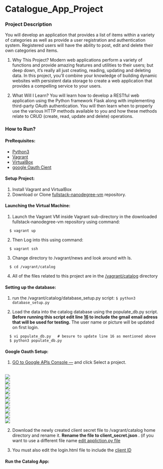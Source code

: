 # Catalogue_App_Project 


### Project Description

You will develop an application that provides a list of items within a variety of categories as well as
provide a user registration and authentication system. Registered users will have the ability to post, 
edit and delete their own categories and items.

1. Why This Project?
    Modern web applications perform a variety of functions and provide amazing features and utilities to their
    users; but deep down,   it’s really all just creating, reading, updating and deleting data. In this project, 
    you’ll combine your knowledge of building dynamic websites with persistent data storage to create a web 
    application that provides a compelling service to your users.

2. What Will I Learn?
   You will learn how to develop a RESTful web application using the Python framework Flask along with implementing
   third-party OAuth authentication. You will then learn when to properly use the various HTTP methods available
   to you and how these methods relate to CRUD (create, read, update and delete) operations.


### How to Run?

#### PreRequisites:
  * [Python3](https://www.python.org/)
  * [Vagrant](https://www.vagrantup.com/)
  * [VirtualBox](https://www.virtualbox.org/)
  * [google Oauth Cient](https://console.developers.google.com/)
  
#### Setup Project:
  1. Install Vagrant and VirtualBox
  2. Download or Clone [fullstack-nanodegree-vm](https://github.com/mdjolieca/fullstack-nanodegree-vm) repository.
  
#### Launching the Virtual Machine:
  1. Launch the Vagrant VM inside Vagrant sub-directory in the downloaded fullstack-nanodegree-vm repository using command:
  
  ```
    $ vagrant up
  ```
  2. Then Log into this using command:
  
  ```
    $ vagrant ssh
  ```
  3. Change directory to /vagrant/news and look around with ls.
  ```
    $ cd /vagrant/catalog
  ```
  4. All of the files related to this project are in the [/vagrant/catalog](https://github.com/mdjolieca/fullstack-nanodegree-vm/tree/master/vagrant/catalog) directory
  
  
#### Setting up the database:

   1. run the /vagrant/catalog/database_setup.py  script:
    ```
    $ python3 database_setup.py
    ```
  
   2. Load the data into the catalog database using the populate_db.py script. **Before running this 
   script edit line [16](https://github.com/mdjolieca/fullstack-nanodegree-vm/blob/master/vagrant/catalog/populate_db.py#L16)
   to include the gmail email adress that will be used for testing.** The user name or picture will be 
   updated on first login. 
  
  ``` 
    $ vi populate_db.py   # besure to update line 16 as mentioned above
    $ python3 populate_db.py
  ```
  
#### Google Oauth Setup:
  1. [GO to Google APIs Console —](https://console.developers.google.com/) and click Select a project.  
   </br>
   <img center="left" src="screencap/Capture.PNG">
   </br> 
   <img center="left" src="screencap/Capture1.PNG">
   </br>
   <img center="left" src="screencap/Capture2.PNG">
   </br>
   <img center="left" src="screencap/Capture3.PNG">
   </br>
   <img center="left" src="screencap/Capture4.PNG">
   </br>
   <img center="left" src="screencap/Capture5.PNG">
   </br>
   <img center="left" src="screencap/Capture6.PNG">
   </br>
   <img center="left" src="screencap/Capture7.PNG">
   </br>
   <img center="left" src="screencap/Capture8.PNG">
   </br>
   <img center="left" src="screencap/Capture9.PNG">
   
  2. Download the newly created client secret file to /vagrant/catalog home directory and rename it.
      **Rename the file to client_secret.json** . (if you want to use a different file name [edit appliction.py file](https://github.com/mdjolieca/fullstack-nanodegree-vm/blob/master/vagrant/catalog/application.py#L34)
      
  3.  You must also edit the login.html file to include the [client ID](https://github.com/mdjolieca/fullstack-nanodegree-vm/blob/master/vagrant/catalog/templates/login.html#L23)
  
  
  
     

  
 
#### Run the Catalog App:

 
